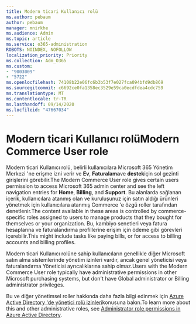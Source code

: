 ```yaml
---
title: Modern ticari Kullanıcı rolü
ms.author: pebaum
author: pebaum
manager: mnirkhe
ms.audience: Admin
ms.topic: article
ms.service: o365-administration
ROBOTS: NOINDEX, NOFOLLOW
localization_priority: Priority
ms.collection: Adm_O365
ms.custom:
- "9003009"
- "5722"
ms.openlocfilehash: 74108b22e06fc6b3b53f7e027fca094bfd9db869
ms.sourcegitcommit: c6692ce0fa1358ec3529e59ca0ecdfdea4cdc759
ms.translationtype: MT
ms.contentlocale: tr-TR
ms.lasthandoff: 09/14/2020
ms.locfileid: "47667034"
---
```

# <a name="modern-commerce-user-role"></a><span data-ttu-id="743bd-102">Modern ticari Kullanıcı rolü</span><span class="sxs-lookup"><span data-stu-id="743bd-102">Modern Commerce User role</span></span>

<span data-ttu-id="743bd-103">Modern ticari Kullanıcı rolü, belirli kullanıcılara Microsoft 365 Yönetim Merkezi 'ne erişme izni verir ve **Ev**, **Faturalama**ve **destek**için sol gezinti girişlerini görebilir.</span><span class="sxs-lookup"><span data-stu-id="743bd-103">The Modern Commerce User role gives certain users permission to access Microsoft 365 admin center and see the left navigation entries for **Home**, **Billing**, and **Support**.</span></span> <span data-ttu-id="743bd-104">Bu alanlarda sağlanan içerik, kullanıcılara atanmış olan ve kuruluşunuz için satın aldığı ürünleri yönetmek için kullanıcılara atanmış Commerce 'e özgü roller tarafından denetlenir.</span><span class="sxs-lookup"><span data-stu-id="743bd-104">The content available in these areas is controlled by commerce-specific roles assigned to users to manage products that they bought for themselves or your organization.</span></span> <span data-ttu-id="743bd-105">Bu, kambiyo senetleri veya fatura hesaplarına ve faturalandırma profillerine erişim için ödeme gibi görevleri içerebilir.</span><span class="sxs-lookup"><span data-stu-id="743bd-105">This might include tasks like paying bills, or for access to billing accounts and billing profiles.</span></span>

<span data-ttu-id="743bd-106">Modern ticari Kullanıcı rolüne sahip kullanıcıların genellikle diğer Microsoft satın alma sistemlerinde yönetim izinleri vardır, ancak genel yöneticisi veya faturalandırma Yöneticisi ayrıcalıklarına sahip olmaz.</span><span class="sxs-lookup"><span data-stu-id="743bd-106">Users with the Modern Commerce User role typically have administrative permissions in other Microsoft purchasing systems, but don't have Global administrator or Billing administrator privileges.</span></span>

<span data-ttu-id="743bd-107">Bu ve diğer yönetimsel roller hakkında daha fazla bilgi edinmek için [Azure Active Directory 'de yönetici rolü izinleri](https://docs.microsoft.com/azure/active-directory/users-groups-roles/directory-assign-admin-roles#modern-commerce-administrator)konusuna bakın.</span><span class="sxs-lookup"><span data-stu-id="743bd-107">To learn more about this and other administrative roles, see [Administrator role permissions in Azure Active Directory](https://docs.microsoft.com/azure/active-directory/users-groups-roles/directory-assign-admin-roles#modern-commerce-administrator).</span></span>